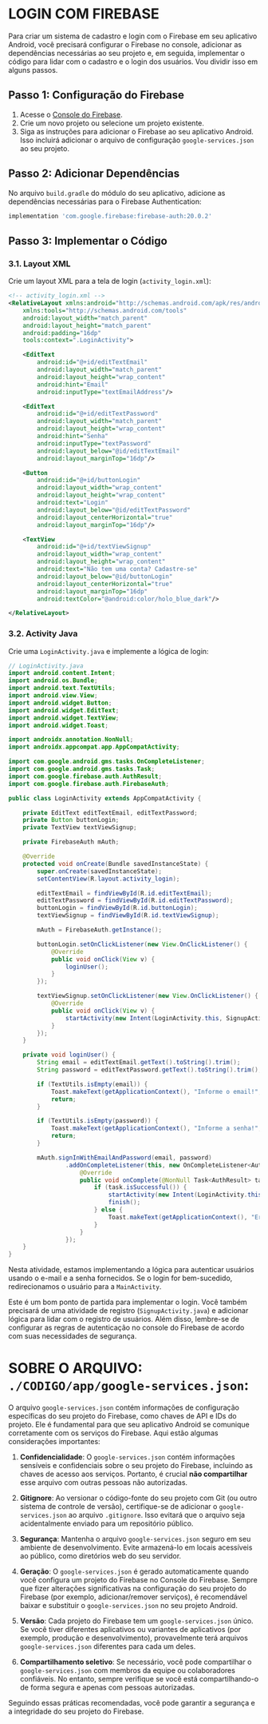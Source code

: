 # LOGIN COM FIREBASE
Para criar um sistema de cadastro e login com o Firebase em seu aplicativo Android, você precisará configurar o Firebase no console, adicionar as dependências necessárias ao seu projeto e, em seguida, implementar o código para lidar com o cadastro e o login dos usuários. Vou dividir isso em alguns passos.

## Passo 1: Configuração do Firebase
1. Acesse o [Console do Firebase](https://console.firebase.google.com/).
2. Crie um novo projeto ou selecione um projeto existente.
3. Siga as instruções para adicionar o Firebase ao seu aplicativo Android. Isso incluirá adicionar o arquivo de configuração `google-services.json` ao seu projeto.

## Passo 2: Adicionar Dependências
No arquivo `build.gradle` do módulo do seu aplicativo, adicione as dependências necessárias para o Firebase Authentication:

```gradle
implementation 'com.google.firebase:firebase-auth:20.0.2'
```

## Passo 3: Implementar o Código
### 3.1. Layout XML
Crie um layout XML para a tela de login (`activity_login.xml`):

```xml
<!-- activity_login.xml -->
<RelativeLayout xmlns:android="http://schemas.android.com/apk/res/android"
    xmlns:tools="http://schemas.android.com/tools"
    android:layout_width="match_parent"
    android:layout_height="match_parent"
    android:padding="16dp"
    tools:context=".LoginActivity">

    <EditText
        android:id="@+id/editTextEmail"
        android:layout_width="match_parent"
        android:layout_height="wrap_content"
        android:hint="Email"
        android:inputType="textEmailAddress"/>

    <EditText
        android:id="@+id/editTextPassword"
        android:layout_width="match_parent"
        android:layout_height="wrap_content"
        android:hint="Senha"
        android:inputType="textPassword"
        android:layout_below="@id/editTextEmail"
        android:layout_marginTop="16dp"/>

    <Button
        android:id="@+id/buttonLogin"
        android:layout_width="wrap_content"
        android:layout_height="wrap_content"
        android:text="Login"
        android:layout_below="@id/editTextPassword"
        android:layout_centerHorizontal="true"
        android:layout_marginTop="16dp"/>

    <TextView
        android:id="@+id/textViewSignup"
        android:layout_width="wrap_content"
        android:layout_height="wrap_content"
        android:text="Não tem uma conta? Cadastre-se"
        android:layout_below="@id/buttonLogin"
        android:layout_centerHorizontal="true"
        android:layout_marginTop="16dp"
        android:textColor="@android:color/holo_blue_dark"/>

</RelativeLayout>
```

### 3.2. Activity Java
Crie uma `LoginActivity.java` e implemente a lógica de login:

```java
// LoginActivity.java
import android.content.Intent;
import android.os.Bundle;
import android.text.TextUtils;
import android.view.View;
import android.widget.Button;
import android.widget.EditText;
import android.widget.TextView;
import android.widget.Toast;

import androidx.annotation.NonNull;
import androidx.appcompat.app.AppCompatActivity;

import com.google.android.gms.tasks.OnCompleteListener;
import com.google.android.gms.tasks.Task;
import com.google.firebase.auth.AuthResult;
import com.google.firebase.auth.FirebaseAuth;

public class LoginActivity extends AppCompatActivity {

    private EditText editTextEmail, editTextPassword;
    private Button buttonLogin;
    private TextView textViewSignup;

    private FirebaseAuth mAuth;

    @Override
    protected void onCreate(Bundle savedInstanceState) {
        super.onCreate(savedInstanceState);
        setContentView(R.layout.activity_login);

        editTextEmail = findViewById(R.id.editTextEmail);
        editTextPassword = findViewById(R.id.editTextPassword);
        buttonLogin = findViewById(R.id.buttonLogin);
        textViewSignup = findViewById(R.id.textViewSignup);

        mAuth = FirebaseAuth.getInstance();

        buttonLogin.setOnClickListener(new View.OnClickListener() {
            @Override
            public void onClick(View v) {
                loginUser();
            }
        });

        textViewSignup.setOnClickListener(new View.OnClickListener() {
            @Override
            public void onClick(View v) {
                startActivity(new Intent(LoginActivity.this, SignupActivity.class));
            }
        });
    }

    private void loginUser() {
        String email = editTextEmail.getText().toString().trim();
        String password = editTextPassword.getText().toString().trim();

        if (TextUtils.isEmpty(email)) {
            Toast.makeText(getApplicationContext(), "Informe o email!", Toast.LENGTH_SHORT).show();
            return;
        }

        if (TextUtils.isEmpty(password)) {
            Toast.makeText(getApplicationContext(), "Informe a senha!", Toast.LENGTH_SHORT).show();
            return;
        }

        mAuth.signInWithEmailAndPassword(email, password)
                .addOnCompleteListener(this, new OnCompleteListener<AuthResult>() {
                    @Override
                    public void onComplete(@NonNull Task<AuthResult> task) {
                        if (task.isSuccessful()) {
                            startActivity(new Intent(LoginActivity.this, MainActivity.class));
                            finish();
                        } else {
                            Toast.makeText(getApplicationContext(), "Erro ao realizar login", Toast.LENGTH_SHORT).show();
                        }
                    }
                });
    }
}
```

Nesta atividade, estamos implementando a lógica para autenticar usuários usando o e-mail e a senha fornecidos. Se o login for bem-sucedido, redirecionamos o usuário para a `MainActivity`.

Este é um bom ponto de partida para implementar o login. Você também precisará de uma atividade de registro (`SignupActivity.java`) e adicionar lógica para lidar com o registro de usuários. Além disso, lembre-se de configurar as regras de autenticação no console do Firebase de acordo com suas necessidades de segurança.

# SOBRE O ARQUIVO: `./CODIGO/app/google-services.json`:
O arquivo `google-services.json` contém informações de configuração específicas do seu projeto do Firebase, como chaves de API e IDs do projeto. Ele é fundamental para que seu aplicativo Android se comunique corretamente com os serviços do Firebase. Aqui estão algumas considerações importantes:

1. **Confidencialidade**: O `google-services.json` contém informações sensíveis e confidenciais sobre o seu projeto do Firebase, incluindo as chaves de acesso aos serviços. Portanto, é crucial **não compartilhar** esse arquivo com outras pessoas não autorizadas.

2. **Gitignore**: Ao versionar o código-fonte do seu projeto com Git (ou outro sistema de controle de versão), certifique-se de adicionar o `google-services.json` ao arquivo `.gitignore`. Isso evitará que o arquivo seja acidentalmente enviado para um repositório público.

3. **Segurança**: Mantenha o arquivo `google-services.json` seguro em seu ambiente de desenvolvimento. Evite armazená-lo em locais acessíveis ao público, como diretórios web do seu servidor.

4. **Geração**: O `google-services.json` é gerado automaticamente quando você configura um projeto do Firebase no Console do Firebase. Sempre que fizer alterações significativas na configuração do seu projeto do Firebase (por exemplo, adicionar/remover serviços), é recomendável baixar e substituir o `google-services.json` no seu projeto Android.

5. **Versão**: Cada projeto do Firebase tem um `google-services.json` único. Se você tiver diferentes aplicativos ou variantes de aplicativos (por exemplo, produção e desenvolvimento), provavelmente terá arquivos `google-services.json` diferentes para cada um deles.

6. **Compartilhamento seletivo**: Se necessário, você pode compartilhar o `google-services.json` com membros da equipe ou colaboradores confiáveis. No entanto, sempre verifique se você está compartilhando-o de forma segura e apenas com pessoas autorizadas.

Seguindo essas práticas recomendadas, você pode garantir a segurança e a integridade do seu projeto do Firebase. 